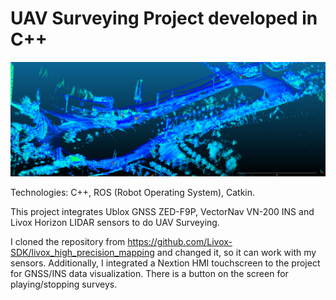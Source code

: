 # UAV Surveying Project developed in C++

![Alt text](Screenshot&#32;2020-11-27&#32;171826.png?raw=true "Example Photo")

Technologies: C++, ROS (Robot Operating System), Catkin.

This project integrates Ublox GNSS ZED-F9P, VectorNav VN-200 INS and Livox Horizon LIDAR sensors to do UAV Surveying.

I cloned the repository from https://github.com/Livox-SDK/livox_high_precision_mapping and changed it, so it can work with my sensors. Additionally, I integrated a Nextion HMI touchscreen to the project for GNSS/INS data visualization. There is a button on the screen for playing/stopping surveys.
